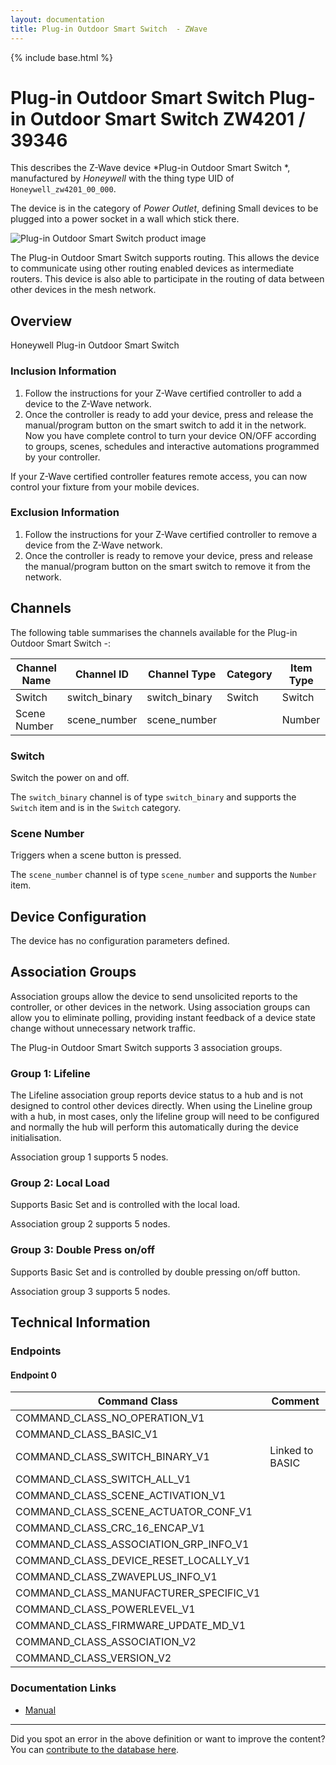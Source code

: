 ```yaml
---
layout: documentation
title: Plug-in Outdoor Smart Switch  - ZWave
---
```


{% include base.html %}

# Plug-in Outdoor Smart Switch Plug-in Outdoor Smart Switch ZW4201 / 39346
This describes the Z-Wave device *Plug-in Outdoor Smart Switch *, manufactured by *Honeywell* with the thing type UID of ```Honeywell_zw4201_00_000```.

The device is in the category of *Power Outlet*, defining Small devices to be plugged into a power socket in a wall which stick there.

![Plug-in Outdoor Smart Switch  product image](https://opensmarthouse.org/assets/zwave/attachments/962/proxy-duckduckgo-com.jpeg)


The Plug-in Outdoor Smart Switch  supports routing. This allows the device to communicate using other routing enabled devices as intermediate routers.  This device is also able to participate in the routing of data between other devices in the mesh network.

## Overview

Honeywell Plug-in Outdoor Smart Switch

### Inclusion Information

  1. Follow the instructions for your Z-Wave certified controller to add a device to the Z-Wave network.
  2. Once the controller is ready to add your device, press and release the manual/program button on the smart switch to add it in the network. Now you have complete control to turn your device ON/OFF according to groups, scenes, schedules and interactive automations programmed by your controller.

If your Z-Wave certified controller features remote access, you can now control your fixture from your mobile devices.

### Exclusion Information

  1. Follow the instructions for your Z-Wave certified controller to remove a device from the Z-Wave network.
  2. Once the controller is ready to remove your device, press and release the manual/program button on the smart switch to remove it from the network.

## Channels

The following table summarises the channels available for the Plug-in Outdoor Smart Switch  -:

| Channel Name | Channel ID | Channel Type | Category | Item Type |
|--------------|------------|--------------|----------|-----------|
| Switch | switch_binary | switch_binary | Switch | Switch | 
| Scene Number | scene_number | scene_number |  | Number | 

### Switch
Switch the power on and off.

The ```switch_binary``` channel is of type ```switch_binary``` and supports the ```Switch``` item and is in the ```Switch``` category.

### Scene Number
Triggers when a scene button is pressed.

The ```scene_number``` channel is of type ```scene_number``` and supports the ```Number``` item.



## Device Configuration

The device has no configuration parameters defined.

## Association Groups

Association groups allow the device to send unsolicited reports to the controller, or other devices in the network. Using association groups can allow you to eliminate polling, providing instant feedback of a device state change without unnecessary network traffic.

The Plug-in Outdoor Smart Switch  supports 3 association groups.

### Group 1: Lifeline

The Lifeline association group reports device status to a hub and is not designed to control other devices directly. When using the Lineline group with a hub, in most cases, only the lifeline group will need to be configured and normally the hub will perform this automatically during the device initialisation.

Association group 1 supports 5 nodes.

### Group 2: Local Load

Supports Basic Set and is controlled with the local load.

Association group 2 supports 5 nodes.

### Group 3: Double Press on/off

Supports Basic Set and is controlled by double pressing on/off button.

Association group 3 supports 5 nodes.

## Technical Information

### Endpoints

#### Endpoint 0

| Command Class | Comment |
|---------------|---------|
| COMMAND_CLASS_NO_OPERATION_V1| |
| COMMAND_CLASS_BASIC_V1| |
| COMMAND_CLASS_SWITCH_BINARY_V1| Linked to BASIC|
| COMMAND_CLASS_SWITCH_ALL_V1| |
| COMMAND_CLASS_SCENE_ACTIVATION_V1| |
| COMMAND_CLASS_SCENE_ACTUATOR_CONF_V1| |
| COMMAND_CLASS_CRC_16_ENCAP_V1| |
| COMMAND_CLASS_ASSOCIATION_GRP_INFO_V1| |
| COMMAND_CLASS_DEVICE_RESET_LOCALLY_V1| |
| COMMAND_CLASS_ZWAVEPLUS_INFO_V1| |
| COMMAND_CLASS_MANUFACTURER_SPECIFIC_V1| |
| COMMAND_CLASS_POWERLEVEL_V1| |
| COMMAND_CLASS_FIRMWARE_UPDATE_MD_V1| |
| COMMAND_CLASS_ASSOCIATION_V2| |
| COMMAND_CLASS_VERSION_V2| |

### Documentation Links

* [Manual](https://www.opensmarthouse.org/zwavedatabase/962/39346-HQSG-v1.pdf)

---

Did you spot an error in the above definition or want to improve the content?
You can [contribute to the database here](https://www.opensmarthouse.org/zwavedatabase/962).
